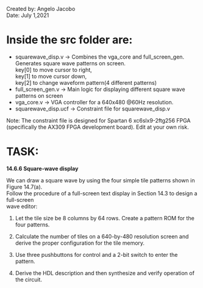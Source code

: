 Created by: Angelo Jacobo   
Date: July 1,2021  

# Inside the src folder are:  
* squarewave_disp.v -> Combines the vga_core and full_screen_gen. Generates square wave patterns on screen.  
			 key[0] to move cursor to right,  
			 key[1] to move cursor down,  
			 key[2] to change waveform pattern(4 different patterns)		
* full_screen_gen.v ->  Main logic for displaying different square wave patterns on screen  
* vga_core.v -> VGA controller for a 640x480 @60Hz resolution.  
* squarewave_disp.ucf -> Constraint file for squarewave_disp.v  

Note: The constraint file is designed for Spartan 6 xc6slx9-2ftg256 FPGA (specifically the AX309 FPGA development board). Edit at your own risk.  


# TASK:  
**14.6.6 Square-wave display**   

We can draw a square wave by using the four simple tile patterns shown in Figure 14.7(a).   
Follow the procedure of a full-screen text display in Section 14.3 to design a full-screen   
wave editor:   

1. Let the tile size be 8 columns by 64 rows. Create a pattern ROM for the four patterns. 

2. Calculate the number of tiles on a 640-by-480 resolution screen and derive the proper 
configuration for the tile memory. 

3. Use three pushbuttons for control and a 2-bit switch to enter the pattern. 

4. Derive the HDL description and then synthesize and verify operation of the circuit. 
